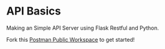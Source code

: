 # API Basics

Making an Simple API Server using Flask Restful and Python.

Fork this [Postman Public Workspace](https://www.postman.com/studentconnects/workspace/getting-hands-dirty-with-apis/overview) to get started! 

